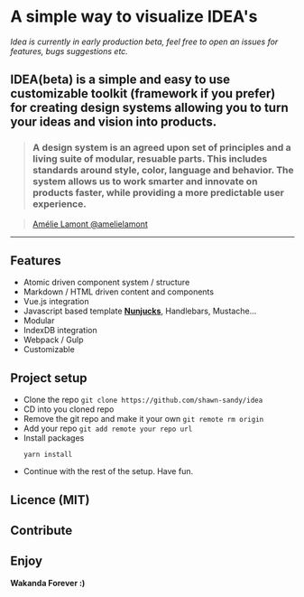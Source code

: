 # A simple way to visualize IDEA's

_Idea is currently in early production beta, feel free to open an issues for features, bugs suggestions etc._

## IDEA(beta) is a simple and easy to use customizable toolkit (framework if you prefer) for creating design systems allowing you to turn your ideas and vision into products.

> ### A design system is an agreed upon set of principles and a living suite of modular, resuable parts. This includes standards around style, color, language and behavior. The system allows us to work smarter and innovate on products faster, while providing a more predictable user experience.

> [Amélie Lamont @amelielamont](https://twitter.com/amelielamont/status/1072917354819059713)

---

## Features

- Atomic driven component system / structure
- Markdown / HTML driven content and components
- Vue.js integration
- Javascript based template **[Nunjucks](https://mozilla.github.io/nunjucks/)**, Handlebars, Mustache...
- Modular
- IndexDB integration
- Webpack / Gulp
- Customizable

## Project setup

- Clone the repo `git clone https://github.com/shawn-sandy/idea`
- CD into you cloned repo
- Remove the git repo and make it your own `git remote rm origin`
- Add your repo `git add remote your repo url`
- Install packages
  ```
  yarn install
  ```
- Continue with the rest of the setup. Have fun.

## Licence (MIT)

## Contribute

## Enjoy

**Wakanda Forever :)**
